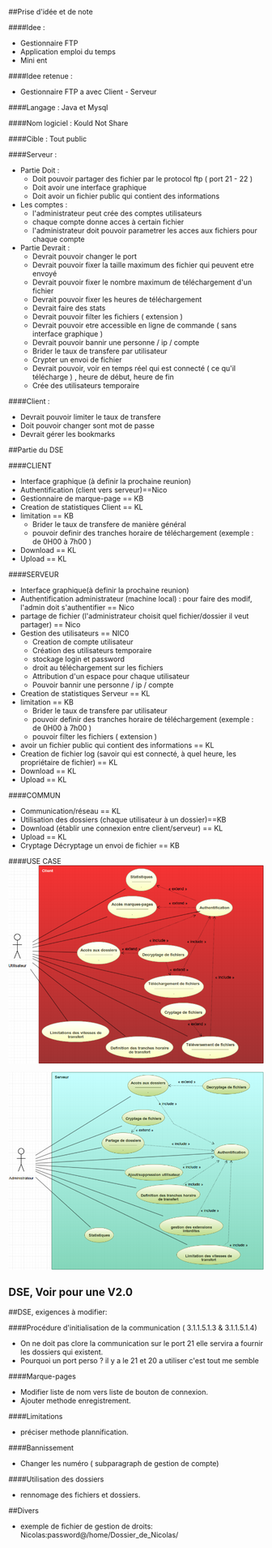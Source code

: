 ##Prise d'idée et de note

####Idee :
- Gestionnaire FTP
- Application emploi du temps 
- Mini ent

####Idee retenue :
- Gestionnaire FTP a avec Client - Serveur

####Langage : 
Java et Mysql

####Nom logiciel :
Kould Not Share

####Cible :
Tout public 

####Serveur :
- Partie Doit :
	- Doit pouvoir partager des fichier par le protocol ftp ( port 21 - 22 )
	- Doit avoir une interface graphique
	- Doit avoir un fichier public qui contient des informations
- Les comptes :
	- l'administrateur peut crée des comptes utilisateurs
	- chaque compte donne acces à certain fichier
	- l'administrateur doit pouvoir parametrer les acces aux fichiers pour chaque compte
- Partie Devrait :
	- Devrait pouvoir changer le port
	- Devrait pouvoir fixer la taille maximum des fichier qui peuvent etre envoyé
	- Devrait pouvoir fixer le nombre maximum de téléchargement d'un fichier
	- Devrait pouvoir fixer les heures de téléchargement
	- Devrait faire des stats
	- Devrait pouvoir filter les fichiers ( extension ) 
	- Devrait pouvoir etre accessible en ligne de commande ( sans interface graphique )
	- Devrait pouvoir bannir une personne / ip / compte
	- Brider le taux de transfere par utilisateur 
	- Crypter un envoi de fichier
	- Devrait pouvoir, voir en temps réel qui est connecté ( ce qu'il télécharge ) , heure de début, heure de fin
	- Crée des utilisateurs temporaire

####Client :
- Devrait pouvoir limiter le taux de transfere
- Doit pouvoir changer sont mot de passe
- Devrait gérer les bookmarks
	


##Partie du DSE

####CLIENT
- Interface graphique (à definir la prochaine reunion)
- Authentification (client vers serveur)==Nico
- Gestionnaire de marque-page == KB
- Creation de statistiques Client == KL
- limitation == KB
	- Brider le taux de transfere de manière général
	- pouvoir definir des tranches horaire de téléchargement (exemple : de 0H00 à 7h00 )
- Download == KL
- Upload == KL

####SERVEUR
- Interface graphique(à definir la prochaine reunion)
- Authentification administrateur (machine local) : pour faire des modif, l'admin doit s'authentifier == Nico
- partage de fichier (l'administrateur choisit quel fichier/dossier il veut partager) == Nico
- Gestion des utilisateurs == NIC0
	- Creation de compte utilisateur
	- Création des utilisateurs temporaire
	- stockage login et password
	- droit au téléchargement sur les fichiers
	- Attribution d'un espace pour chaque utilisateur
	- Pouvoir bannir une personne / ip / compte
- Creation de statistiques Serveur == KL
- limitation  == KB
	- Brider le taux de transfere par utilisateur
	- pouvoir definir des tranches horaire de téléchargement (exemple : de 0H00 à 7h00 )
	- pouvoir filter les fichiers ( extension )
- avoir un fichier public qui contient des informations == KL
- Creation de fichier log (savoir qui est connecté, à quel heure, les propriétaire de fichier) == KL
- Download == KL
- Upload   == KL

####COMMUN
- Communication/réseau == KL
- Utilisation des dossiers (chaque utilisateur à un dossier)==KB
- Download (établir une connexion entre client/serveur) == KL
- Upload == KL
- Cryptage Décryptage un envoi de fichier == KB

####USE CASE
![Use case client](https://raw.githubusercontent.com/kaldoran/Projet_GL/dev/Document_des_exigences/Ressources/Client.png "Use case client")

![Use case serveur](https://raw.githubusercontent.com/kaldoran/Projet_GL/dev/Document_des_exigences/Ressources/Serveur.png "Use case serveur")

## DSE, Voir pour une V2.0
##DSE, exigences à modifier:

####Procédure d'initialisation de la communication ( 3.1.1.5.1.3 & 3.1.1.5.1.4)
- On ne doit pas clore la communication sur le port 21 elle servira a fournir les dossiers qui existent.
- Pourquoi un port perso ? il y a le 21 et 20 a utiliser c'est tout me semble

####Marque-pages 
- Modifier liste de nom vers liste de bouton de connexion.
- Ajouter methode enregistrement.

####Limitations
- préciser methode plannification.

####Bannissement 
- Changer les numéro ( subparagraph de gestion de compte) 

####Utilisation des dossiers
- rennomage des fichiers et dossiers.

##Divers
- exemple de fichier de gestion de droits: Nicolas:password@/home/Dossier_de_Nicolas/
	




